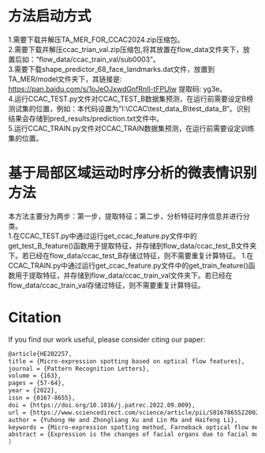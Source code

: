 # 方法启动方式
1.需要下载并解压TA_MER_FOR_CCAC2024.zip压缩包。  
2.需要下载并解压ccac_trian_val.zip压缩包,将其放置在flow_data文件夹下，放置后如：“flow_data/ccac_train_val/sub0003”。   
3.需要下载shape_predictor_68_face_landmarks.dat文件，放置到TA_MER/model文件夹下，其链接是: https://pan.baidu.com/s/1oJeOJxwdGnfRnIl-tFPUlw 提取码: yg3e。  
4.运行CCAC_TEST.py文件对CCAC_TEST_B数据集预测，在运行前需要设定B榜测试集的位置，例如：本代码设置为”I:\CCAC\test_data_B\test_data_B“。识别结果会存储到pred_results/prediction.txt文件中。  
5.运行CCAC_TRAIN.py文件对CCAC_TRAIN数据集预测，在运行前需要设定训练集的位置。

# 基于局部区域运动时序分析的微表情识别方法
本方法主要分为两步：第一步，提取特征；第二步，分析特征时序信息并进行分类。  
1.在CCAC_TEST.py中通过运行get_ccac_feature.py文件中的get_test_B_feature()函数用于提取特征，并存储到flow_data/ccac_test_B文件夹下。若已经在flow_data/ccac_test_B存储过特征，则不需要重复计算特征。
1.在CCAC_TRAIN.py中通过运行get_ccac_feature.py文件中的get_train_feature()函数用于提取特征，并存储到flow_data/ccac_train_val文件夹下。若已经在flow_data/ccac_train_val存储过特征，则不需要重复计算特征。
# Citation
If you find our work useful, please consider citing our paper:
```bash
@article{HE202257,
title = {Micro-expression spotting based on optical flow features},
journal = {Pattern Recognition Letters},
volume = {163},
pages = {57-64},
year = {2022},
issn = {0167-8655},
doi = {https://doi.org/10.1016/j.patrec.2022.09.009},
url = {https://www.sciencedirect.com/science/article/pii/S0167865522002720},
author = {Yuhong He and Zhongliang Xu and Lin Ma and Haifeng Li},
keywords = {Micro-expression spotting method, Farneback optical flow method, Nose tip location-based image alignment, Overlap index},
abstract = {Expression is the changes of facial organs due to facial muscle movement and an important way of human emotional interaction. Neurophysiological studies show that micro-expressions (MEs) are not controlled by subjective consciousness and reflect people's real emotions. That is why MEs have significant value in public security applications. This paper proposes an automatic ME spotting method of high accuracy and interpretability. Firstly, we design the nose tip location-based image alignment method to remove global displacement caused by head shaking. Secondly, according to the action unit definition in the face coding system (FACS), we select fourteen regions of interest (ROI) to capture subtle facial movements. The dense optical flow is introduced to estimate local movements and time-domain variations of the ROIs. Thirdly, we design a peak detection method on the time-domain variation curves to locate the movement intervals precisely. Lastly, we propose an overlapping index to measure the consistency of changes in different organs. Evaluation on the CAS(ME)2 and SAMM Long Video database shows that our ME spotting method may achieve better accuracy with a relatively lower computation cost and can be applied to similar facial image processing applications.}
}
```
